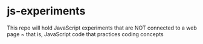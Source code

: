 # js-experiments
This repo will hold JavaScript experiments that are NOT connected to a web page ~ that is, JavaScript code that practices coding concepts
